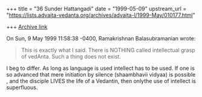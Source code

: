 +++
title = "36 Sunder Hattangadi"
date = "1999-05-09"
upstream_url = "https://lists.advaita-vedanta.org/archives/advaita-l/1999-May/010177.html"

+++
[Archive link](https://lists.advaita-vedanta.org/archives/advaita-l/1999-May/010177.html)

On Sun, 9 May 1999 11:58:38 -0400, Ramakrishnan Balasubramanian
<ramakris at EROLS.COM> wrote:


>
>This is exactly what I said. There is NOTHING called intellectual
>grasp of vedAnta. Such a thing does not exist.


I beg to differ. As long as language is used intellect has to be used.
If one is so advanced that mere initiation by silence (shaambhavii vidyaa)
is possible , and the disciple LIVES the life of a Vedantin, then onlythe
use of intellect is superfluous.

